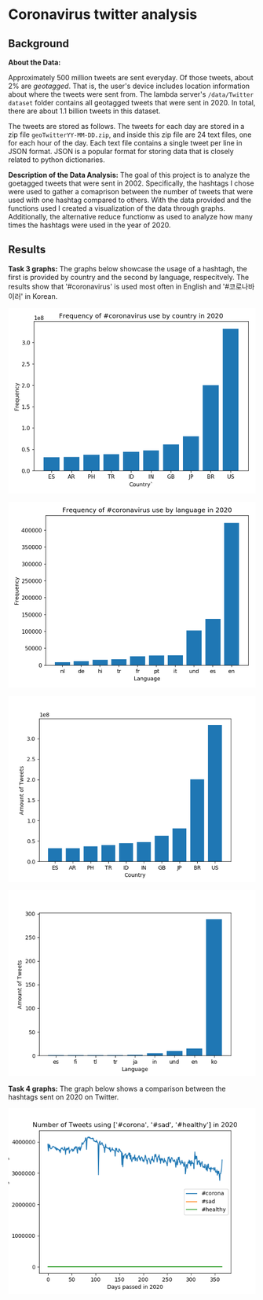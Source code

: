 # Coronavirus twitter analysis


## Background

**About the Data:**

Approximately 500 million tweets are sent everyday.
Of those tweets, about 2% are *geotagged*.
That is, the user's device includes location information about where the tweets were sent from.
The lambda server's `/data/Twitter dataset` folder contains all geotagged tweets that were sent in 2020.
In total, there are about 1.1 billion tweets in this dataset.

The tweets are stored as follows.
The tweets for each day are stored in a zip file `geoTwitterYY-MM-DD.zip`,
and inside this zip file are 24 text files, one for each hour of the day.
Each text file contains a single tweet per line in JSON format.
JSON is a popular format for storing data that is closely related to python dictionaries.


**Description of the Data Analysis:**
The goal of this project is to analyze the goetagged tweets that were sent in 2002. 
Specifically, the hashtags I chose were used to gather a comaprison between the number of tweets that were used with one hashtag compared to others.
With the data provided and the functions used I created a visualization of the data through graphs.
Additionally, the alternative reduce functionw as used to analyze how many times the hashtags were used in the year of 2020.

## Results

**Task 3 graphs:**
The graphs below showcase the usage of a hashtagh, the first is provided by country and the second by language, respecitvely. The results show that '#coronavirus' is used most often in English and '#코로나바이러' in Korean.

![use](covid_country2020.png)

![use](covid_lang2020.png)

![use](specialcountry.png)

![use](speciallanguage.png)



**Task 4 graphs:**
The graph below shows a comparison between the hashtags sent on 2020 on Twitter.

![use](hash_comp.png)
